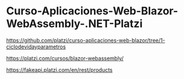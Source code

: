 # Curso-Aplicaciones-Web-Blazor-WebAssembly-.NET-Platzi
https://github.com/platzi/curso-aplicaciones-web-blazor/tree/1-ciclodevidayparametros

https://platzi.com/cursos/blazor-webassembly/

https://fakeapi.platzi.com/en/rest/products
